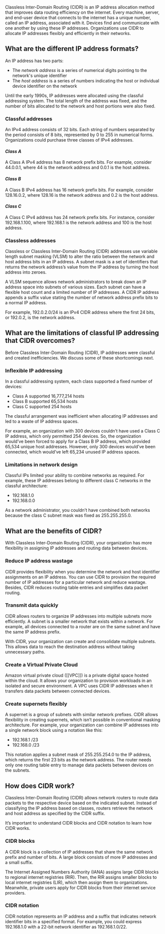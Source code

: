 Classless Inter-Domain Routing (CIDR) is an IP address allocation method that improves data routing efficiency on the internet. Every machine, server, and end-user device that connects to the internet has a unique number, called an IP address, associated with it. Devices find and communicate with one another by using these IP addresses. Organizations use CIDR to allocate IP addresses flexibly and efficiently in their networks.

## What are the different IP address formats?
An IP address has two parts:

- The _network address_ is a series of numerical digits pointing to the network's unique identifier 
- The _host address_ is a series of numbers indicating the host or individual device identifier on the network

Until the early 1990s, IP addresses were allocated using the classful addressing system. The total length of the address was fixed, and the number of bits allocated to the network and host portions were also fixed.

### **Classful addresses**

An IPv4 address consists of 32 bits. Each string of numbers separated by the period consists of 8 bits, represented by 0 to 255 in numerical forms. Organizations could purchase three classes of IPv4 addresses. 

#### ****_Class A_****

A Class A IPv4 address has 8 network prefix bits. For example, consider 44.0.0.1, where 44 is the network address and 0.0.1 is the host address.

#### ****_Class B_****

A Class B IPv4 address has 16 network prefix bits. For example, consider 128.16.0.2, where 128.16 is the network address and 0.2 is the host address.

#### ****_Class C_****

A Class C IPv4 address has 24 network prefix bits. For instance, consider 192.168.1.100, where 192.168.1 is the network address and 100 is the host address.

### **Classless addresses**

Classless or Classless Inter-Domain Routing (CIDR) addresses use variable length subnet masking (VLSM) to alter the ratio between the network and host address bits in an IP address. A subnet mask is a set of identifiers that returns the network address’s value from the IP address by turning the host address into zeroes. 

A VLSM sequence allows network administrators to break down an IP address space into subnets of various sizes. Each subnet can have a flexible host count and a limited number of IP addresses. A CIDR IP address appends a suffix value stating the number of network address prefix bits to a normal IP address.

For example, 192.0.2.0/24 is an IPv4 CIDR address where the first 24 bits, or 192.0.2, is the network address.

## What are the limitations of classful IP addressing that CIDR overcomes?

Before Classless Inter-Domain Routing (CIDR), IP addresses were classful and created inefficiencies. We discuss some of these shortcomings next. 

### **Inflexible IP addressing**

In a classful addressing system, each class supported a fixed number of devices:

- Class A supported 16,777,214 hosts
- Class B supported 65,534 hosts
- Class C supported 254 hosts

The classful arrangement was inefficient when allocating IP addresses and led to a waste of IP address spaces.

For example, an organization with 300 devices couldn’t have used a Class C IP address, which only permitted 254 devices. So, the organization would’ve been forced to apply for a Class B IP address, which provided 65,534 unique host addresses. However, only 300 devices would’ve been connected, which would’ve left 65,234 unused IP address spaces.

### **Limitations in network design**

Classful IPs limited your ability to combine networks as required. For example, these IP addresses belong to different class C networks in the classful architecture: 

- 192.168.1.0
- 192.168.0.0

As a network administrator, you couldn’t have combined both networks because the class C subnet mask was fixed as 255.255.255.0.

## What are the benefits of CIDR?

With Classless Inter-Domain Routing (CIDR), your organization has more flexibility in assigning IP addresses and routing data between devices.

### **Reduce IP address wastage**

CIDR provides flexibility when you determine the network and host identifier assignments on an IP address. You can use CIDR to provision the required number of IP addresses for a particular network and reduce wastage. Besides, CIDR reduces routing table entries and simplifies data packet routing. 

### **Transmit data quickly**

CIDR allows routers to organize IP addresses into multiple subnets more efficiently. A subnet is a smaller network that exists within a network. For example, all devices connected to a router are on the same subnet and have the same IP address prefix.

With CIDR, your organization can create and consolidate multiple subnets. This allows data to reach the destination address without taking unnecessary paths. 

### **Create a Virtual Private Cloud**

Amazon virtual private cloud ([[VPC]]) is a private digital space hosted within the cloud. It allows your organization to provision workloads in an isolated and secure environment. A VPC uses CIDR IP addresses when it transfers data packets between connected devices. 

### **Create supernets flexibly**

A supernet is a group of subnets with similar network prefixes. CIDR allows flexibility in creating supernets, which isn’t possible in conventional masking architecture. For example, your organization can combine IP addresses into a single network block using a notation like this:

- 192.168.1 /23 
- 192.168.0 /23

This notation applies a subnet mask of 255.255.254.0 to the IP address, which returns the first 23 bits as the network address. The router needs only one routing table entry to manage data packets between devices on the subnets.

## How does CIDR work?

Classless Inter-Domain Routing (CIDR) allows network routers to route data packets to the respective device based on the indicated subnet. Instead of classifying the IP address based on classes, routers retrieve the network and host address as specified by the CIDR suffix.

It’s important to understand CIDR blocks and CIDR notation to learn how CIDR works.

### **CIDR blocks**

A CIDR block is a collection of IP addresses that share the same network prefix and number of bits. A large block consists of more IP addresses and a small suffix.

The Internet Assigned Numbers Authority (IANA) assigns large CIDR blocks to regional internet registries (RIR). Then, the RIR assigns smaller blocks to local internet registries (LIR), which then assign them to organizations. Meanwhile, private users apply for CIDR blocks from their internet service providers.

### **CIDR notation**

CIDR notation represents an IP address and a suffix that indicates network identifier bits in a specified format. For example, you could express 192.168.1.0 with a 22-bit network identifier as 192.168.1.0/22.